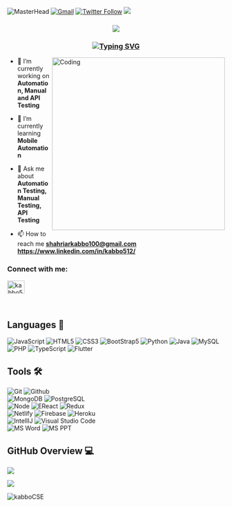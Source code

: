 ![MasterHead](https://developers.giphy.com/branch/master/static/api-512d36c09662682717108a38bbb5c57d.gif)
[![Gmail](https://img.shields.io/badge/%20-Send%20Mail-black?color=14171A&labelColor=ef5350&logo=gmail&logoColor=ffffff)](mailto:shahriarkabbo100@gmail.com)
[![Twitter Follow](https://img.shields.io/twitter/follow/100?label=Followers&style=social)](https://twitter.com/)
<img src="https://komarev.com/ghpvc/?username=kabboCSE">
<h3 align="center"><img src="https://readme-typing-svg.herokuapp.com?color=%233B3838&size=25&center=true&vCenter=true&width=600&height=50&lines=Hi+👋,+I'm+Md.+Shahriar+Kabbo" />
</h3>
<h3 align="center"><a href="https://git.io/typing-svg"><img src="https://readme-typing-svg.demolab.com?font=Fira+Code&weight=250&size=30&pause=1000&color=&width=1200&height=50&lines=A+Passionate+SQA+Engineer" alt="Typing SVG" /></a></h3>
<img align="right" alt="Coding" width="400" src="https://cdn.dribbble.com/users/1162077/screenshots/3848914/programmer.gif">


- 🔭 I’m currently working on **Automation, Manual and API Testing**

- 🌱 I’m currently learning **Mobile Automation**

- 💬 Ask me about **Automation Testing, Manual Testing, API Testing**

- 📫 How to reach me **shahriarkabbo100@gmail.com https://www.linkedin.com/in/kabbo512/**

<h3 align="left">Connect with me:</h3>
<p align="left">
<a href="https://linkedin.com/in/kabbo512" target="blank"><img align="center" src="https://raw.githubusercontent.com/rahuldkjain/github-profile-readme-generator/master/src/images/icons/Social/linked-in-alt.svg" alt="kabbo512" height="30" width="40" /></a>
</p>

<br /> 

## Languages 📙

<!--![C++](https://img.shields.io/badge/-C++-000000?style=flat&logo=c%2B%2B)-->
![JavaScript](https://img.shields.io/badge/-JavaScript-000000?style=flat&logo=javascript)
![HTML5](https://img.shields.io/badge/-HTML5-000000?style=flat&logo=html5)
![CSS3](https://img.shields.io/badge/-CSS-000000?style=flat&logo=css3)
![BootStrap5](https://img.shields.io/badge/-BootStrap-000000?style=flat&logo=bootstrap)
![Python](https://img.shields.io/badge/-Python-000000?style=flat&logo=python)
![Java](https://img.shields.io/badge/-Java-000000?style=flat&logo=java)
![MySQL](https://img.shields.io/badge/-MySQL-000000?style=flat&logo=mysql)
![PHP](https://img.shields.io/badge/-PHP-000000?style=flat&logo=php)
![TypeScript](https://img.shields.io/badge/-TypeScript-000000?style=flat&logo=typescript)
![Flutter](https://img.shields.io/badge/-Flutter-000005?style=flat&logo=flutter)
<!--![Arduino](https://img.shields.io/badge/-Arduino-000000?style=flat&logo=arduino)-->

## Tools 🛠️
![Git](https://img.shields.io/badge/-Git-000000?style=flat&logo=git)
![Github](https://img.shields.io/badge/-Github-000000?style=flat&logo=github) <br />
![MongoDB](https://img.shields.io/badge/-MongoDB-000000?style=flat&logo=mongodb)
![PostgreSQL](https://img.shields.io/badge/-PostgreSQL-000000?style=flat&logo=postgresql) <br />
![Node](https://img.shields.io/badge/-Node-000000?style=flat&logo=node.js)
![EReact](https://img.shields.io/badge/-React-000000?style=flat&logo=react)
![Redux](https://img.shields.io/badge/-Redux-000000?style=flat&logo=redux) <br />
![Netlify](https://img.shields.io/badge/-Netlify-000000?style=flat&logo=netlify)
![Firebase](https://img.shields.io/badge/-Firebase-000000?style=flat&logo=firebase) 
![Heroku](https://img.shields.io/badge/-Heroku-000000?style=flat&logo=heroku) <br />
![IntellIJ](https://img.shields.io/badge/-IntellIJ%20IDEA-000000?style=flat&logo=intellij%20idea) 
![Visual Studio Code](https://img.shields.io/badge/-Visual%20Studio%20Code-000005?style=flat&logo=visual%20studio%20code)<br />
![MS Word](https://img.shields.io/badge/-MS%20Word-000000?style=flat&logo=microsoft%20word)
![MS PPT](https://img.shields.io/badge/-MS%20Powerpoint-000000?style=flat&logo=microsoft%20powerpoint)


## GitHub Overview 💻

<p align="left">
 <a href="https://github.com/kabboCSE"><img align="center" src="https://github-readme-streak-stats.herokuapp.com/?user=kabboCSE&theme=dark"></a>
</p>
<p align="left">
  <a href="https://github.com/kabboCSE"> <img align="center" src="https://github-readme-stats.anuraghazra1.vercel.app/api/top-langs/?username=kabboCSE&layout=compact&theme=radical" />
</a>
</p>
<p align="left"> <img src="https://github-readme-stats.vercel.app/api?username=kabboCSE&theme=synthwave&show_icons=true" alt="kabboCSE" />
